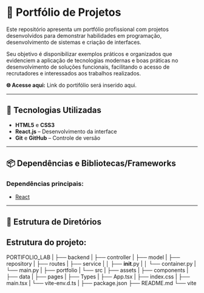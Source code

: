 # 📌 Portfólio de Projetos

Este repositório apresenta um portfólio profissional com projetos desenvolvidos para demonstrar habilidades em programação, desenvolvimento de sistemas e criação de interfaces. 

Seu objetivo é disponibilizar exemplos práticos e organizados que evidenciem a aplicação de tecnologias modernas e boas práticas no desenvolvimento de soluções funcionais, facilitando o acesso de recrutadores e interessados aos trabalhos realizados.


**🌐 Acesse aqui:** Link do portifólio será inserido aqui.

---

## 🚀 Tecnologias Utilizadas
- **HTML5** e **CSS3**
- **React.js** – Desenvolvimento da interface
- **Git** e **GitHub** – Controle de versão

---

## 📦 Dependências e Bibliotecas/Frameworks
### Dependências principais:
- [React](https://react.dev/)

---

## 📂 Estrutura de Diretórios

## Estrutura do projeto:

PORTIFOLIO_LAB
|
├── backend
|   ├── controller
|   ├── model
|   ├── repository
|   ├── routes
|   ├── service
|   │   ├── __init__.py
|   │   └── container.py
|   └── main.py
|
├── portfolio
|   └── src
|       ├── assets
|       ├── components
|       ├── data
|       ├── pages
|       ├── Types
|       ├── App.tsx
|       ├── index.css
|       ├── main.tsx
|       └── vite-env.d.ts
|
├── package.json
├── README.md
└── vite


